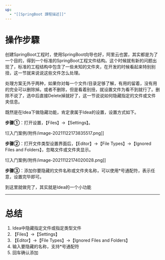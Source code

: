 ```yaml
---
up:
  - "[[SpringBoot 課程描述]]"
---
```

# 操作步驟

创建SpringBoot工程时，使用SpringBoot向导也好，阿里云也罢，其实都是为了一个目的，得到一个标准的SpringBoot工程文件结构。这个时候就有新的问题出现了，标准的工程结构中包含了一些未知的文件夹，在开发的时候看起来特别别扭，这一节就来说说这些文件怎么处理。

​处理方案无外乎两种，如果你对每一个文件/目录足够了解，有用的留着，没有用的完全可以删除掉。或者不删除，但是看着别扭，就设置文件为看不到就行了。删除不说了，选中后直接Delete掉就好了，这一节说说如何隐藏指定的文件或文件夹信息。

​既然是在Idea下做隐藏功能，肯定隶属于Idea的设置，设置方式如下。

**步骤①**：打开设置，【Files】→【Settings】。

![[入门案例/附件/image-20211122173835517.png]]

**步骤②**：打开文件类型设置界面后，【Editor】→【File Types】→【Ignored Files and Folders】，忽略文件或文件夹显示。

![[入门案例/附件/image-20211122174020028.png]]

**步骤③**：添加你要隐藏的文件名称或文件夹名称，可以使用*号通配符，表示任意，设置完毕即可。

​到这里就做完了，其实就是Idea的一个小功能

---

# **总结**

1. Idea中隐藏指定文件或指定类型文件
2. 【Files】→【Settings】
3. 【Editor】→【File Types】→【Ignored Files and Folders】
4. 输入要隐藏的名称，支持*号通配符
5. 回车确认添加